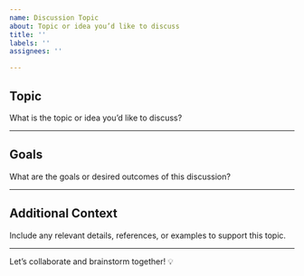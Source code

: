 ```yaml
---
name: Discussion Topic
about: Topic or idea you’d like to discuss
title: ''
labels: ''
assignees: ''

---
```

 

## Topic  

What is the topic or idea you’d like to discuss?  

---

## Goals  

What are the goals or desired outcomes of this discussion?  

---

## Additional Context  

Include any relevant details, references, or examples to support this topic.  

---

Let’s collaborate and brainstorm together! 💡  
